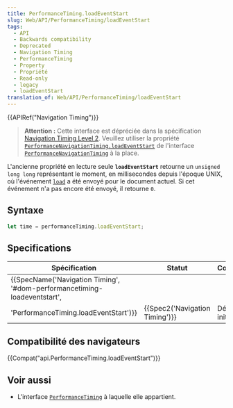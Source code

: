 ```yaml
---
title: PerformanceTiming.loadEventStart
slug: Web/API/PerformanceTiming/loadEventStart
tags:
  - API
  - Backwards compatibility
  - Deprecated
  - Navigation Timing
  - PerformanceTiming
  - Property
  - Propriété
  - Read-only
  - legacy
  - loadEventStart
translation_of: Web/API/PerformanceTiming/loadEventStart
---
```

{{APIRef("Navigation Timing")}}

> **Attention :** Cette interface est dépréciée dans la spécification [Navigation Timing Level 2](https://w3c.github.io/navigation-timing/#obsolete). Veuillez utiliser la propriété [`PerformanceNavigationTiming.loadEventStart`](/fr/docs/Web/API/PerformanceNavigationTiming/loadEventStart) de l'interface [`PerformanceNavigationTiming`](/fr/docs/Web/API/PerformanceNavigationTiming) à la place.

L'ancienne propriété en lecture seule **`loadEventStart`** retourne un `unsigned long long` représentant le moment, en millisecondes depuis l'époque UNIX, où l'événement [`load`](/fr/docs/Web/API/Document/load_event) a été envoyé pour le document actuel. Si cet événement n'a pas encore été envoyé, il retourne `0`.

## Syntaxe

```js
let time = performanceTiming.loadEventStart;
```

## Specifications

| Spécification                                                                                                                                                | Statut                                   | Commentaire          |
| ------------------------------------------------------------------------------------------------------------------------------------------------------------ | ---------------------------------------- | -------------------- |
| {{SpecName('Navigation Timing', '#dom-performancetiming-loadeventstart',
        'PerformanceTiming.loadEventStart')}} | {{Spec2('Navigation Timing')}} | Définition initiale. |

## Compatibilité des navigateurs

{{Compat("api.PerformanceTiming.loadEventStart")}}

## Voir aussi

- L'interface [`PerformanceTiming`](/fr/docs/Web/API/PerformanceTiming) à laquelle elle appartient.

